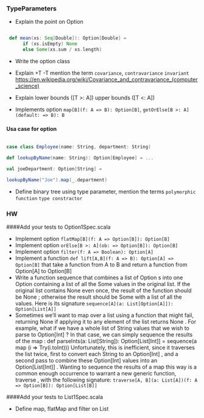 ### TypeParameters

* Explain the point on Option
```Scala 

 def mean(xs: Seq[Double]): Option[Double] =
      if (xs.isEmpty) None
      else Some(xs.sum / xs.length)

```

* Write the option class

* Explain +T -T mention the term `covariance`, `contravariance` `invariant`  https://en.wikipedia.org/wiki/Covariance_and_contravariance_(computer_science) 
* Explain lower bounds ([T >: A]) upper bounds ([T <: A])
* Implements option `map[B](f: A => B): Option[B]`, `getOrElse[B >: A](default: => B): B`

#### Usa case for option

```Scala

case class Employee(name: String, department: String)

def lookupByName(name: String): Option[Employee] = ...

val joeDepartment: Option[String] =

lookupByName("Joe").map(_.department)

```

* Define binary tree using type parameter, mention the terms `polymorphic function` `type constractor` 
 
 
### HW

####Add your tests to Option1Spec.scala

* Implement option `flatMap[B](f: A => Option[B]): Option[B]`
* Implement option `orElse[B >: A](ob: => Option[B]): Option[B]`
* Implement option `filter(f: A => Boolean): Option[A]`
* Implement a function `def lift[A,B](f: A => B): Option[A] => Option[B]` that take a function from A to B and return a function from Option[A] to Option[B]  
* Write a function sequence that combines a list of Option s into one Option containing a list of all the Some values in the original list. If the original list contains None even 
  once, the result of the function should be None ; otherwise the result should be Some with a list of all the values. Here is its signature `sequence[A](a: List[Option[A]]): Option[List[A]]`
* Sometimes we’ll want to map over a list using a function that might fail, returning None if applying it to any element of the list returns None . For example, what if we have
   a whole list of String values that we wish to parse to Option[Int] ? In that case, we can simply sequence the results of the map : def parseInts(a: List[String]): Option[List[Int]] = sequence(a map (i => Try(i.toInt)))
   Unfortunately, this is inefficient, since it traverses the list twice, first to convert each
   String to an Option[Int] , and a second pass to combine these Option[Int] values into an Option[List[Int]] . Wanting to sequence the results of a map this way is a common enough occurrence to warrant a new generic function, traverse , with the
   following signature: `traverse[A, B](a: List[A])(f: A => Option[B]): Option[List[B]]` 
 

####Add your tests to List1Spec.scala
* Define map, flatMap and filter on List
 
 
